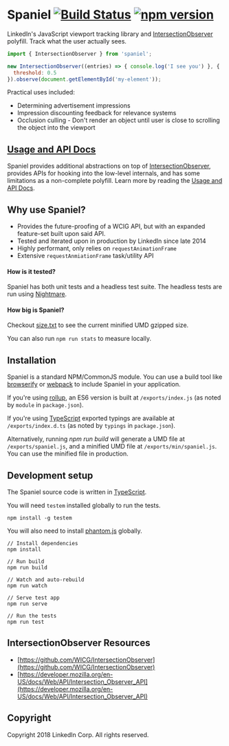 # Spaniel [![Build Status](https://travis-ci.org/linkedin/spaniel.svg?branch=master)](https://travis-ci.org/linkedin/spaniel) [![npm version](https://badge.fury.io/js/spaniel.svg)](https://www.npmjs.com/package/spaniel)

LinkedIn's JavaScript viewport tracking library and [IntersectionObserver](https://github.com/WICG/IntersectionObserver) polyfill. Track what the user actually sees.

```JavaScript
import { IntersectionObserver } from 'spaniel';

new IntersectionObserver((entries) => { console.log('I see you') }, {
  threshold: 0.5
}).observe(document.getElementById('my-element'));
```

Practical uses included:

* Determining advertisement impressions
* Impression discounting feedback for relevance systems
* Occlusion culling - Don't render an object until user is close to scrolling the object into the viewport

## [Usage and API Docs](https://linkedin.github.io/spaniel/)

Spaniel provides additional abstractions on top of [IntersectionObserver](https://github.com/WICG/IntersectionObserver), provides APIs for hooking into the low-level internals, and has some limitations as a non-complete polyfill. Learn more by reading the [Usage and API Docs](https://linkedin.github.io/spaniel/).

## Why use Spaniel?

* Provides the future-proofing of a WCIG API, but with an expanded feature-set built upon said API.
* Tested and iterated upon in production by LinkedIn since late 2014
* Highly performant, only relies on `requestAnimationFrame`
* Extensive `requestAnmiationFrame` task/utility API

#### How is it tested?

Spaniel has both unit tests and a headless test suite. The headless tests are run using [Nightmare](https://github.com/segmentio/nightmare).

#### How big is Spaniel?

Checkout [size.txt](https://github.com/linkedin/spaniel/blob/gh-pages/size.txt) to see the current minified UMD gzipped size.

You can also run `npm run stats` to measure locally.

## Installation

Spaniel is a standard NPM/CommonJS module. You can use a build tool like [browserify](http://browserify.org/) or [webpack](https://www.npmjs.com/package/webpack) to include Spaniel in your application.

If you're using [rollup](http://rollupjs.org/), an ES6 version is built at `/exports/index.js` (as noted by `module` in `package.json`).

If you're using [TypeScript](https://www.typescriptlang.org/) exported typings are available at `/exports/index.d.ts` (as noted by `typings` in `package.json`).

Alternatively, running *npm run build* will generate a UMD file at `/exports/spaniel.js`, and a minified UMD file at `/exports/min/spaniel.js`. You can use the minified file in production.

## Development setup
The Spaniel source code is written in [TypeScript](https://www.typescriptlang.org/).

You will need `testem` installed globally to run the tests.

```
npm install -g testem
```

You will also need to install [phantom.js](http://phantomjs.org/download.html) globally.

```
// Install dependencies
npm install

// Run build
npm run build

// Watch and auto-rebuild
npm run watch

// Serve test app
npm run serve

// Run the tests
npm run test
```

## IntersectionObserver Resources

* [https://github.com/WICG/IntersectionObserver](https://github.com/WICG/IntersectionObserver)
* [https://developer.mozilla.org/en-US/docs/Web/API/Intersection_Observer_API](https://developer.mozilla.org/en-US/docs/Web/API/Intersection_Observer_API)

## Copyright

Copyright 2018 LinkedIn Corp.  All rights reserved.
